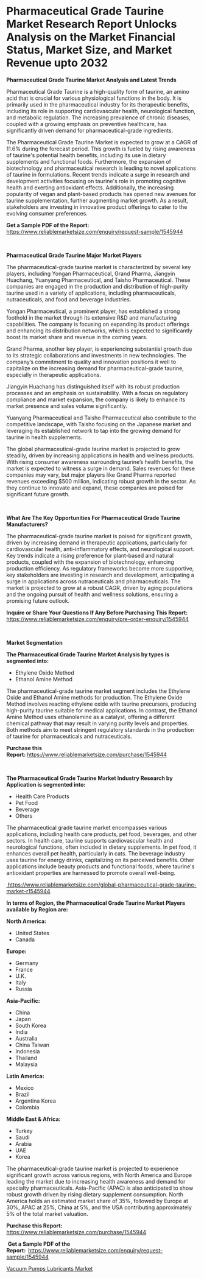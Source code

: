 <p><h1>Pharmaceutical Grade Taurine Market Research Report Unlocks Analysis on the Market Financial Status, Market Size, and Market Revenue upto 2032</h1></p><p><strong>Pharmaceutical Grade Taurine Market Analysis and Latest Trends</strong></p>
<p><p>Pharmaceutical Grade Taurine is a high-quality form of taurine, an amino acid that is crucial for various physiological functions in the body. It is primarily used in the pharmaceutical industry for its therapeutic benefits, including its role in supporting cardiovascular health, neurological function, and metabolic regulation. The increasing prevalence of chronic diseases, coupled with a growing emphasis on preventive healthcare, has significantly driven demand for pharmaceutical-grade ingredients.</p><p>The Pharmaceutical Grade Taurine Market is expected to grow at a CAGR of 11.6% during the forecast period. This growth is fueled by rising awareness of taurine's potential health benefits, including its use in dietary supplements and functional foods. Furthermore, the expansion of biotechnology and pharmaceutical research is leading to novel applications of taurine in formulations. Recent trends indicate a surge in research and development activities focusing on taurine's role in promoting cognitive health and exerting antioxidant effects. Additionally, the increasing popularity of vegan and plant-based products has opened new avenues for taurine supplementation, further augmenting market growth. As a result, stakeholders are investing in innovative product offerings to cater to the evolving consumer preferences.</p></p>
<p><strong>Get a Sample PDF of the Report:&nbsp;</strong> <a href="https://www.reliablemarketsize.com/enquiry/request-sample/1545944?utm_campaign=2526&utm_medium=2&utm_source=Github&utm_content=ia&utm_term=02042025&utm_id=pharmaceutical-grade-taurine">https://www.reliablemarketsize.com/enquiry/request-sample/1545944</a></p>
<p>&nbsp;</p>
<p><strong>Pharmaceutical Grade Taurine Major Market Players</strong></p>
<p><p>The pharmaceutical-grade taurine market is characterized by several key players, including Yongan Pharmaceutical, Grand Pharma, Jiangyin Huachang, Yuanyang Pharmaceutical, and Taisho Pharmaceutical. These companies are engaged in the production and distribution of high-purity taurine used in a variety of applications, including pharmaceuticals, nutraceuticals, and food and beverage industries.</p><p>Yongan Pharmaceutical, a prominent player, has established a strong foothold in the market through its extensive R&D and manufacturing capabilities. The company is focusing on expanding its product offerings and enhancing its distribution networks, which is expected to significantly boost its market share and revenue in the coming years.</p><p>Grand Pharma, another key player, is experiencing substantial growth due to its strategic collaborations and investments in new technologies. The company’s commitment to quality and innovation positions it well to capitalize on the increasing demand for pharmaceutical-grade taurine, especially in therapeutic applications.</p><p>Jiangyin Huachang has distinguished itself with its robust production processes and an emphasis on sustainability. With a focus on regulatory compliance and market expansion, the company is likely to enhance its market presence and sales volume significantly.</p><p>Yuanyang Pharmaceutical and Taisho Pharmaceutical also contribute to the competitive landscape, with Taisho focusing on the Japanese market and leveraging its established network to tap into the growing demand for taurine in health supplements.</p><p>The global pharmaceutical-grade taurine market is projected to grow steadily, driven by increasing applications in health and wellness products. With rising consumer awareness surrounding taurine’s health benefits, the market is expected to witness a surge in demand. Sales revenues for these companies may vary, but major players like Grand Pharma reported revenues exceeding $500 million, indicating robust growth in the sector. As they continue to innovate and expand, these companies are poised for significant future growth.</p></p>
<p>&nbsp;</p>
<p><strong>What Are The Key Opportunities For Pharmaceutical Grade Taurine Manufacturers?</strong></p>
<p><p>The pharmaceutical-grade taurine market is poised for significant growth, driven by increasing demand in therapeutic applications, particularly for cardiovascular health, anti-inflammatory effects, and neurological support. Key trends indicate a rising preference for plant-based and natural products, coupled with the expansion of biotechnology, enhancing production efficiency. As regulatory frameworks become more supportive, key stakeholders are investing in research and development, anticipating a surge in applications across nutraceuticals and pharmaceuticals. The market is projected to grow at a robust CAGR, driven by aging populations and the ongoing pursuit of health and wellness solutions, ensuring a promising future outlook.</p></p>
<p><strong>Inquire or Share Your Questions If Any Before Purchasing This Report:</strong> <a href="https://www.reliablemarketsize.com/enquiry/pre-order-enquiry/1545944?utm_campaign=2526&utm_medium=2&utm_source=Github&utm_content=ia&utm_term=02042025&utm_id=pharmaceutical-grade-taurine">https://www.reliablemarketsize.com/enquiry/pre-order-enquiry/1545944</a></p>
<p>&nbsp;</p>
<p><strong>Market Segmentation</strong></p>
<p><strong>The Pharmaceutical Grade Taurine Market Analysis by types is segmented into:</strong></p>
<p><ul><li>Ethylene Oxide Method</li><li>Ethanol Amine Method</li></ul></p>
<p><p>The pharmaceutical-grade taurine market segment includes the Ethylene Oxide and Ethanol Amine methods for production. The Ethylene Oxide Method involves reacting ethylene oxide with taurine precursors, producing high-purity taurine suitable for medical applications. In contrast, the Ethanol Amine Method uses ethanolamine as a catalyst, offering a different chemical pathway that may result in varying purity levels and properties. Both methods aim to meet stringent regulatory standards in the production of taurine for pharmaceuticals and nutraceuticals.</p></p>
<p><strong>Purchase this Report:&nbsp;</strong><a href="https://www.reliablemarketsize.com/purchase/1545944?utm_campaign=2526&utm_medium=2&utm_source=Github&utm_content=ia&utm_term=02042025&utm_id=pharmaceutical-grade-taurine">https://www.reliablemarketsize.com/purchase/1545944</a></p>
<p>&nbsp;</p>
<p><strong>The Pharmaceutical Grade Taurine Market Industry Research by Application is segmented into:</strong></p>
<p><ul><li>Health Care Products</li><li>Pet Food</li><li>Beverage</li><li>Others</li></ul></p>
<p><p>The pharmaceutical grade taurine market encompasses various applications, including health care products, pet food, beverages, and other sectors. In health care, taurine supports cardiovascular health and neurological functions, often included in dietary supplements. In pet food, it enhances overall pet health, particularly in cats. The beverage industry uses taurine for energy drinks, capitalizing on its perceived benefits. Other applications include beauty products and functional foods, where taurine's antioxidant properties are harnessed to promote overall well-being.</p></p>
<p><a href="https://www.reliablemarketsize.com/global-pharmaceutical-grade-taurine-market-r1545944?utm_campaign=2526&utm_medium=2&utm_source=Github&utm_content=ia&utm_term=02042025&utm_id=pharmaceutical-grade-taurine">&nbsp;https://www.reliablemarketsize.com/global-pharmaceutical-grade-taurine-market-r1545944</a></p>
<p><strong>In terms of Region, the Pharmaceutical Grade Taurine Market Players available by Region are:</strong></p>
<p>
    <p> <strong> North America: </strong>
        <ul>
            <li>United States</li>
            <li>Canada</li>
        </ul>
        </p> 
    <p> <strong> Europe: </strong>
        <ul>
            <li>Germany</li>
            <li>France</li>
            <li>U.K.</li>
            <li>Italy</li>
            <li>Russia</li>
        </ul>
        </p> 
    <p> <strong> Asia-Pacific: </strong>
        <ul>
            <li>China</li>
            <li>Japan</li>
            <li>South Korea</li>
            <li>India</li>
            <li>Australia</li>
            <li>China Taiwan</li>
            <li>Indonesia</li>
            <li>Thailand</li>
            <li>Malaysia</li>
        </ul>
        </p> 
    <p> <strong> Latin America: </strong>
        <ul>
            <li>Mexico</li>
            <li>Brazil</li>
            <li>Argentina Korea</li>
            <li>Colombia</li>
        </ul>
        </p> 
    <p> <strong> Middle East & Africa: </strong>
        <ul>
            <li>Turkey</li>
            <li>Saudi</li>
            <li>Arabia</li>
            <li>UAE</li>
            <li>Korea</li>
        </ul>
    </p>
    </p>
<p><p>The pharmaceutical-grade taurine market is projected to experience significant growth across various regions, with North America and Europe leading the market due to increasing health awareness and demand for specialty pharmaceuticals. Asia-Pacific (APAC) is also anticipated to show robust growth driven by rising dietary supplement consumption. North America holds an estimated market share of 35%, followed by Europe at 30%, APAC at 25%, China at 5%, and the USA contributing approximately 5% of the total market valuation.</p></p>
<p><strong>Purchase this Report: </strong><a href="https://www.reliablemarketsize.com/purchase/1545944?utm_campaign=2526&utm_medium=2&utm_source=Github&utm_content=ia&utm_term=02042025&utm_id=pharmaceutical-grade-taurine">https://www.reliablemarketsize.com/purchase/1545944</a></p>
<p>&nbsp;<strong>Get a Sample PDF of the Report:&nbsp;&nbsp;</strong><a href="https://www.reliablemarketsize.com/enquiry/request-sample/1545944?utm_campaign=2526&utm_medium=2&utm_source=Github&utm_content=ia&utm_term=02042025&utm_id=pharmaceutical-grade-taurine">https://www.reliablemarketsize.com/enquiry/request-sample/1545944</a></p>
<p><strong></strong></p>
<p><p><a href="https://github.com/lizamflotow/Market-Research-Report-List-1/blob/main/vacuum-pumps-lubricants-market.md?utm_campaign=2526&utm_medium=2&utm_source=Github&utm_content=ia&utm_term=02042025&utm_id=pharmaceutical-grade-taurine">Vacuum Pumps Lubricants Market</a></p></p>